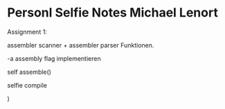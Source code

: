 # Personl Selfie Notes Michael Lenort


Assignment 1:


assembler scanner + assembler parser Funktionen. 

-a assembly flag implementieren


self assemble()


selfie compile 




)
